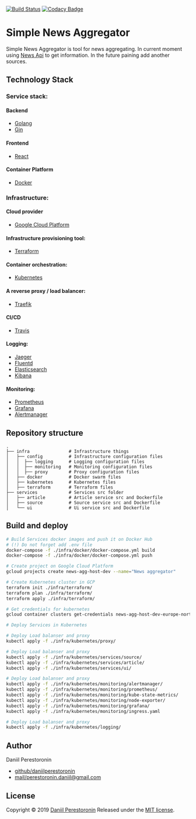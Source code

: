 [![Build Status](https://travis-ci.org/daniilperestoronin/news-aggregator.svg?branch=master)](https://travis-ci.org/daniilperestoronin/news-aggregator)
[![Codacy Badge](https://api.codacy.com/project/badge/Grade/e9f6f69e284240249b110695d6f8ecce)](https://app.codacy.com/app/daniilperestoronin/news-aggregator?utm_source=github.com&utm_medium=referral&utm_content=daniilperestoronin/news-aggregator&utm_campaign=Badge_Grade_Dashboard)

# Simple News Aggregator

Simple News Aggregator is tool for news aggregating. 
In current moment using [News Api](https://newsapi.org/) to get information.
In the future paining add another sources.

## Technology Stack

### Service stack:

#### Backend
- [Golang](https://golang.org/)
- [Gin](https://gin-gonic.com/)
#### Frontend
- [React](https://reactjs.org/)
#### Container Platform
- [Docker](https://www.docker.com/)

### Infrastructure:
#### Cloud provider
- [Google Cloud Platform‎](https://cloud.google.com/)
#### Infrastructure provisioning tool:
- [Terraform](https://www.terraform.io/)
#### Container orchestration:
- [Kubernetes](https://kubernetes.io/)
#### A reverse proxy / load balancer:
- [Traefik](https://traefik.io/)
#### CI/CD
- [Travis](https://travis-ci.org/)
#### Logging:
- [Jaeger](https://www.jaegertracing.io/)
- [Fluentd](https://www.fluentd.org/)
- [Elasticsearch](https://www.elastic.co/products/elasticsearch)
- [Kibana](https://www.elastic.co/products/kibana)
#### Monitoring:
- [Prometheus](https://prometheus.io/)
- [Grafana](https://grafana.com/)
- [Alertmanager](https://prometheus.io/docs/alerting/alertmanager/)

## Repository structure
    .
    ├── infra               # Infrastructure things
    │   ├── config          # Infrastructure configuration files
    │   │  ├── logging      # Logging configuration files
    │   │  ├── monitoring   # Monitoring configuration files
    │   │  ├── proxy        # Proxy configuration files
    │   ├── docker          # Docker swarm files
    │   ├── kubernetes      # Kubernetes files
    │   ├── terraform       # Terraform files
    ├── services            # Services src folder
    │   ├── article         # Article service src and Dockerfile
    │   ├── source          # Source service src and Dockerfile
    │   └── ui              # Ui service src and Dockerfile

## Build and deploy 

```bash
# Build Services docker images and push it on Docker Hub
# (!) Do not forget add .env file
docker-compose -f ./infra/docker/docker-compose.yml build
docker-compose -f ./infra/docker/docker-compose.yml push

# Create project on Google Cloud Platform
gcloud projects create news-agg-host-dev --name="News aggregator"

# Create Kubernetes cluster in GCP
terraform init ./infra/terraform/
terraform plan ./infra/terraform/
terraform apply ./infra/terraform/

# Get credentials for kubernetes
gcloud container clusters get-credentials news-agg-host-dev-europe-north1-a --zone europe-north1-a --project news-agg-host-dev

# Deploy Services in Kubernetes

# Deploy Load balanser and proxy
kubectl apply -f ./infra/kubernetes/proxy/

# Deploy Load balanser and proxy
kubectl apply -f ./infra/kubernetes/services/source/
kubectl apply -f ./infra/kubernetes/services/article/
kubectl apply -f ./infra/kubernetes/services/ui/

# Deploy Load balanser and proxy
kubectl apply -f ./infra/kubernetes/monitoring/alertmanager/
kubectl apply -f ./infra/kubernetes/monitoring/prometheus/
kubectl apply -f ./infra/kubernetes/monitoring/kube-state-metrics/
kubectl apply -f ./infra/kubernetes/monitoring/node-exporter/
kubectl apply -f ./infra/kubernetes/monitoring/grafana/
kubectl apply -f ./infra/kubernetes/monitoring/ingress.yaml

# Deploy Load balanser and proxy
kubectl apply -f ./infra/kubernetes/logging/
```

## Author
Daniil Perestoronin
- [github/daniilperestoronin](https://github.com/daniilperestoronin)
- [mail/perestoronin.daniil@gmail.com](mailto:perestoronin.daniil@gmail.com)

## License
Copyright © 2019 [Daniil Perestoronin](https://github.com/daniilperestoronin) Released under the [MIT license](./LICENSE).
